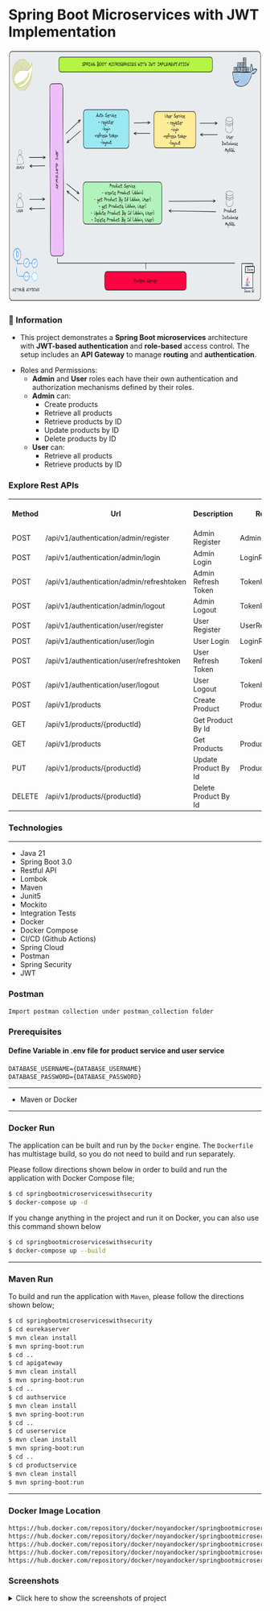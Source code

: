 # Spring Boot Microservices with JWT Implementation

<p align="center">
    <img src="screenshots/spring_boot_microservices_jwt_implementation_main.png" alt="Main Information" width="700" height="500">
</p>

### 📖 Information

<ul style="list-style-type:disc">
  <li>This project demonstrates a <b>Spring Boot microservices</b> architecture with <b>JWT-based authentication</b> and <b>role-based</b> access control. The setup includes an <b>API Gateway</b> to manage <b>routing</b> and <b>authentication</b>.</li> 
</ul>

<ul style="list-style-type:disc">
  <li>Roles and Permissions:
    <ul>
      <li><b>Admin</b> and <b>User</b> roles each have their own authentication and authorization mechanisms defined by their roles.</li>
      <li><b>Admin</b> can:
        <ul>
          <li>Create products</li>
          <li>Retrieve all products</li>
          <li>Retrieve products by ID</li>
          <li>Update products by ID</li>
          <li>Delete products by ID</li>
        </ul>
      </li>
      <li><b>User</b> can:
        <ul>
          <li>Retrieve all products</li>
          <li>Retrieve products by ID</li>
        </ul>
      </li>
    </ul>
  </li>
</ul>

### Explore Rest APIs

<table style="width:100%">
  <tr>
      <th>Method</th>
      <th>Url</th>
      <th>Description</th>
      <th>Request Body</th>
      <th>Header</th>
      <th>Valid Path Variable</th>
      <th>No Path Variable</th>
  </tr>
  <tr>
      <td>POST</td>
      <td>/api/v1/authentication/admin/register</td>
      <td>Admin Register</td>
      <td>AdminRegisterRequest</td>
      <td></td>
      <td></td>
      <td></td>
  <tr>
  <tr>
      <td>POST</td>
      <td>/api/v1/authentication/admin/login</td>
      <td>Admin Login</td>
      <td>LoginRequest</td>
      <td></td>
      <td></td>
      <td></td>
  <tr>
  <tr>
      <td>POST</td>
      <td>/api/v1/authentication/admin/refreshtoken</td>
      <td>Admin Refresh Token</td>
      <td>TokenRefreshRequest</td>
      <td></td>
      <td></td>
      <td></td>
  <tr>
  <tr>
      <td>POST</td>
      <td>/api/v1/authentication/admin/logout</td>
      <td>Admin Logout</td>
      <td>TokenInvalidateRequest</td>
      <td></td>
      <td></td>
      <td></td>
  <tr>
  <tr>
      <td>POST</td>
      <td>/api/v1/authentication/user/register</td>
      <td>User Register</td>
      <td>UserRegisterRequest</td>
      <td></td>
      <td></td>
      <td></td>
  <tr>
  <tr>
      <td>POST</td>
      <td>/api/v1/authentication/user/login</td>
      <td>User Login</td>
      <td>LoginRequest</td>
      <td></td>
      <td></td>
      <td></td>
  <tr>
  <tr>
      <td>POST</td>
      <td>/api/v1/authentication/user/refreshtoken</td>
      <td>User Refresh Token</td>
      <td>TokenRefreshRequest</td>
      <td></td>
      <td></td>
      <td></td>
  <tr>
  <tr>
      <td>POST</td>
      <td>/api/v1/authentication/user/logout</td>
      <td>User Logout</td>
      <td>TokenInvalidateRequest</td>
      <td></td>
      <td></td>
      <td></td>
  <tr>
  <tr>
      <td>POST</td>
      <td>/api/v1/products</td>
      <td>Create Product</td>
      <td>ProductCreateRequest</td>
      <td></td>
      <td></td>
      <td></td>
  <tr>
  <tr>
      <td>GET</td>
      <td>/api/v1/products/{productId}</td>
      <td>Get Product By Id</td>
      <td></td>
      <td></td>
      <td>ProductId</td>
      <td></td>
  <tr>
  <tr>
      <td>GET</td>
      <td>/api/v1/products</td>
      <td>Get Products</td>
      <td>ProductPagingRequest</td>
      <td></td>
      <td></td>
      <td></td>
  <tr>
  <tr>
      <td>PUT</td>
      <td>/api/v1/products/{productId}</td>
      <td>Update Product By Id</td>
      <td>ProductUpdateRequest</td>
      <td></td>
      <td>ProductId</td>
      <td></td>
  <tr>
  <tr>
      <td>DELETE</td>
      <td>/api/v1/products/{productId}</td>
      <td>Delete Product By Id</td>
      <td></td>
      <td></td>
      <td>ProductId</td>
      <td></td>
  <tr>
</table>


### Technologies

---
- Java 21
- Spring Boot 3.0
- Restful API
- Lombok
- Maven
- Junit5
- Mockito
- Integration Tests
- Docker
- Docker Compose
- CI/CD (Github Actions)
- Spring Cloud
- Postman
- Spring Security
- JWT

### Postman

```
Import postman collection under postman_collection folder
```


### Prerequisites

#### Define Variable in .env file for product service and user service

```
DATABASE_USERNAME={DATABASE_USERNAME}
DATABASE_PASSWORD={DATABASE_PASSWORD}
```

---
- Maven or Docker
---


### Docker Run
The application can be built and run by the `Docker` engine. The `Dockerfile` has multistage build, so you do not need to build and run separately.

Please follow directions shown below in order to build and run the application with Docker Compose file;

```sh
$ cd springbootmicroserviceswithsecurity
$ docker-compose up -d
```

If you change anything in the project and run it on Docker, you can also use this command shown below

```sh
$ cd springbootmicroserviceswithsecurity
$ docker-compose up --build
```

---
### Maven Run
To build and run the application with `Maven`, please follow the directions shown below;

```sh
$ cd springbootmicroserviceswithsecurity
$ cd eurekaserver
$ mvn clean install
$ mvn spring-boot:run
$ cd ..
$ cd apigateway
$ mvn clean install
$ mvn spring-boot:run
$ cd ..
$ cd authservice
$ mvn clean install
$ mvn spring-boot:run
$ cd ..
$ cd userservice
$ mvn clean install
$ mvn spring-boot:run
$ cd ..
$ cd productservice
$ mvn clean install
$ mvn spring-boot:run
```

---
### Docker Image Location

```
https://hub.docker.com/repository/docker/noyandocker/springbootmicroserviceswithsecurityeurekaserver/general
https://hub.docker.com/repository/docker/noyandocker/springbootmicroserviceswithsecurityapigateway/general
https://hub.docker.com/repository/docker/noyandocker/springbootmicroserviceswithsecurityauthservice/general
https://hub.docker.com/repository/docker/noyandocker/springbootmicroserviceswithsecurityuserservice/general
https://hub.docker.com/repository/docker/noyandocker/springbootmicroserviceswithsecurityproductservice/general
```

### Screenshots

<details>
<summary>Click here to show the screenshots of project</summary>
    <p> Figure 1 </p>
    <img src ="screenshots/eureka_server_image.PNG">
    <p> Figure 2 </p>
    <img src ="screenshots/docker_image.PNG">
    <p> Figure 3 </p>
    <img src ="screenshots/0_register_admin.PNG">
    <p> Figure 4 </p>
    <img src ="screenshots/0_login_admin.PNG">
    <p> Figure 5 </p>
    <img src ="screenshots/0_refresh_token_admin.PNG">
    <p> Figure 6 </p>
    <img src ="screenshots/0_logout_admin.PNG">
    <p> Figure 7 </p>
    <img src ="screenshots/2_register_user.PNG">
    <p> Figure 8 </p>
    <img src ="screenshots/2_login_user.PNG">
    <p> Figure 9 </p>
    <img src ="screenshots/2_refresh_token_user.PNG">
    <p> Figure 10 </p>
    <img src ="screenshots/2_logout_user.PNG">
    <p> Figure 11 </p>
    <img src ="screenshots/3_create_product_by_user.PNG">
    <p> Figure 12 </p>
    <img src ="screenshots/1_get_product_by_admin.PNG">
    <p> Figure 13 </p>
    <img src ="screenshots/3_get_product_by_user.PNG">
    <p> Figure 14 </p>
    <img src ="screenshots/3_get_products_by_user.PNG">
    <p> Figure 15 </p>
    <img src ="screenshots/3_update_product_by_admin.PNG">
    <p> Figure 16 </p>
    <img src ="screenshots/3_delete_product_by_admin.PNG">
</details>
